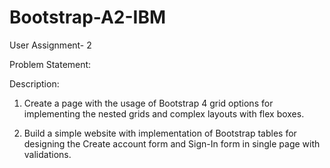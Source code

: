# Bootstrap-A2-IBM

User Assignment- 2

Problem Statement:

Description:

1.	Create a page with the usage of Bootstrap 4 grid options for implementing the nested grids and complex layouts with flex boxes.

2.	Build a simple website with implementation of Bootstrap tables for designing the Create account form and Sign-In form in single page with validations.

